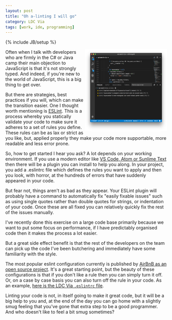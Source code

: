```yaml
---
layout: post
title: "Oh a-linting I will go"
category: LDC Via
tags: [work, ide, programming]
---
```

{% include JB/setup %}
<div class="blog-header">
  <img src="/assets/img/blog/eslint.png" alt="Header image: ESLint" title="Header image: ESLint" width="256px" height="256px" style="float: right;" />
</div>

Often when I talk with developers who are firmly in the C# or Java camp their main objection to JavaScript is that it's not strongly typed. And indeed, if you're new to the world of JavaScript, this is a big thing to get over. 

But there are strategies, best practices if you will, which can make the transition easier. One I thought worth mentioning is [ESLint](https://eslint.org/). This is a process whereby you statically validate your code to make sure it adheres to a set of rules you define. These rules can be as lax or strict as you like, but, applied properly they make your code more supportable, more readable and less error prone. 

So, how to get started I hear you ask? A lot depends on your working environment. If you use a modern editor like [VS Code, Atom or Sunlime Text](http://blog.ldcvia.com/2017/08/23/my-editor-sublime-text) then there will be a plugin you can install to help you along. In your project, you add a .eslintrc file which defines the rules you want to apply and then you look, with horror, at the hundreds of errors that have suddenly appeared in your code. 

But fear not, things aren't as bad as they appear. Your ESLint plugin will probably have a command to automatically fix "easily fixable issues" such as using single quotes rather than double quotes for strings, or indentation of your code. Once these are all fixed you can relatively quickly fix the rest of the issues manually. 

I've recently done this exercise on a large code base primarily because we want to put some focus on performance, if I have predictably organised code then it makes the process a lot easier. 

But a great side effect benefit is that the rest of the developers on the team can pick up the code I've been butchering and immediately have some familiarity with the style. 

The most popular eslint configuration currently is published by [AirBnB as an open source project](https://github.com/airbnb/javascript). It's a great starting point, but the beauty of these configurations is that if you don't like a rule then you can simply turn it off. Or, on a case by case basis you can also turn off the rule in your code. As an example, [here is the LDC Via `.eslintrc` file](/assets/files/eslintrc-demo.txt).

Linting your code is not, in itself going to make it great code, but it will be a big help to you and, at the end of the day you can go home with a slightly smug feeling that you've gone that extra step to be a good programmer. And who doesn't like to feel a bit smug sometimes?
